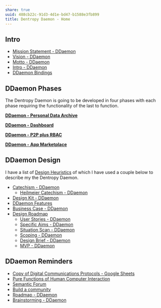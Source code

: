 ```yaml
---
share: true
uuid: 488cb22c-91d3-4d1e-bd47-b1588e3fb899
title: Dentropy Daemon - Home
---
```

## Intro

* [Mission Statement - DDaemon](/49651cdb-2917-4c0e-b237-0ef9db099384)
* [Vision - DDaemon](/d6c7b9d4-1ce5-4661-9040-28be18e457ca)
* [Motto - DDaemon](/undefined)
* [Intro - DDaemon](/3aac9f98-9264-4093-8402-be32de0295cb)
* [DDaemon Bindings](/undefined)

## DDaemon Phases

The Dentropy Daemon is going to be developed in four phases with each phase requiring the functionality of the last to function.

**[DDaemon - Personal Data Archive](/undefined)**

**[DDaemon - Dashboard](/undefined)**

**[DDaemon - P2P plus RBAC](/undefined)**

**[DDaemon - App Marketplace](/undefined)**

## DDaemon Design

I have a list of [Design Heuristics](/5e01e1ef-4aa4-491d-8ac3-8f0343201a97) of which I have used a couple below to describe my the Dentropy Daemon.

* [Catechism - DDaemon](/89182d9f-ab57-497c-96c6-0aff10c6724d)
	* [Heilmeier Catechism -  DDaemon](/57b016eb-5704-449d-875a-7a228770b576)
* [Design Kit - DDaemon](/undefined)
* [DDaemon Features](/6ec01842-ee57-4594-a47c-c7c33bed4c36)
* [Business Case - DDaemon](/1eeef5ad-72cd-4f62-8c70-951927108dd2)
* [Design Roadmap](/71dc6153-9d1b-493d-9c44-e804b26f0c15)
	* [User Stories - DDaemon](/92a22ef8-5137-47e9-a48a-ece9720f6169)
	* [Specific Aims - DDaemon](/d6321a61-0b6f-49f7-b537-0476879dad25)
	* [Situation Scan - DDaemon](/ce95a2c6-06de-4289-bd97-a94257439970)
	* [Scoping - DDaemon](/undefined)
	* [Design Brief - DDaemon](/702312c0-e3ed-464f-bc49-beb2de1169b6)
	* [MVP - DDaemon](/1f11a496-ebd1-4a2f-b286-44e27e792258)

## DDaemon Reminders

* [Copy of Digital Communications Protocols - Google Sheets](https://docs.google.com/spreadsheets/d/1moR2wTGfnuqf3x6neTOxMTHb33bewkiFnJLUR2BrGFM/edit#gid=0)
* [Pure Functions of Human Computer Interaction](/57db9cf5-4b35-4cff-af63-25d6da569ca3)
* [Semantic Forum](/b1c652df-6eb9-4e60-9bb5-c94c972ba35a)
* [Build a community](/undefined)
* [Roadmap - DDaemon](/undefined)
* [Brainstorming - DDaemon](/88f4c833-cb02-4ff8-a6fd-a216813a7e5c)